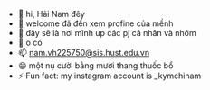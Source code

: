 - 👋 hi, Hải Nam đêy
- 👀 welcome đã đến xem profine của mềnh
- 🌱 đây sẽ là nơi mình up các pj cá nhân và nhóm 
- 💞️ o có
- 📫 nam.vh225750@sis.hust.edu.vn
- 😄 một nụ cười bằng mười thang thuốc bổ
- ⚡ Fun fact: my instagram account is _kymchinam

<!---
maniahuv/maniahuv is a ✨ special ✨ repository because its `README.md` (this file) appears on your GitHub profile.
You can click the Preview link to take a look at your changes.
--->
